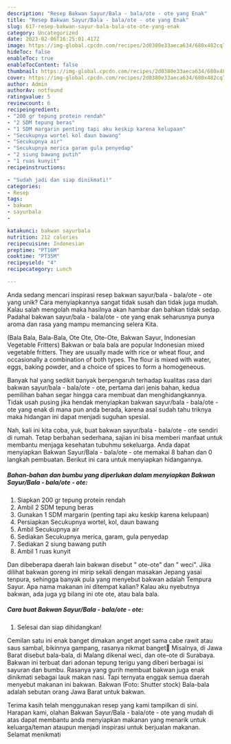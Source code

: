 ```yaml
---
description: "Resep Bakwan Sayur/Bala - bala/ote - ote yang Enak"
title: "Resep Bakwan Sayur/Bala - bala/ote - ote yang Enak"
slug: 617-resep-bakwan-sayur-bala-bala-ote-ote-yang-enak
category: Uncategorized
date: 2023-02-06T16:25:01.417Z
image: https://img-global.cpcdn.com/recipes/2d0380e33aeca634/680x482cq70/bakwan-sayurbala-balaote-ote-foto-resep-utama.jpg
hideToc: false
enableToc: true
enableTocContent: false
thumbnail: https://img-global.cpcdn.com/recipes/2d0380e33aeca634/680x482cq70/bakwan-sayurbala-balaote-ote-foto-resep-utama.jpg
cover: https://img-global.cpcdn.com/recipes/2d0380e33aeca634/680x482cq70/bakwan-sayurbala-balaote-ote-foto-resep-utama.jpg
author: Admin
authorAv: notfound
ratingvalue: 5
reviewcount: 6
recipeingredient:
- "200 gr tepung protein rendah"
- "2 SDM tepung beras"
- "1 SDM margarin penting tapi aku keskip karena kelupaan"
- "Secukupnya wortel kol daun bawang"
- "Secukupnya air"
- "Secukupnya merica garam gula penyedap"
- "2 siung bawang putih"
- "1 ruas kunyit"
recipeinstructions:

- "Sudah jadi dan siap dinikmati!"
categories:
- Resep
tags:
- bakwan
- sayurbala
- 

katakunci: bakwan sayurbala  
nutrition: 212 calories
recipecuisine: Indonesian
preptime: "PT16M"
cooktime: "PT35M"
recipeyield: "4"
recipecategory: Lunch

---
```





Anda sedang mencari inspirasi resep bakwan sayur/bala - bala/ote - ote yang unik? Cara menyiapkannya sangat tidak susah dan tidak juga mudah. Kalau salah mengolah maka hasilnya akan hambar dan bahkan tidak sedap. Padahal bakwan sayur/bala - bala/ote - ote yang enak seharusnya punya aroma dan rasa yang mampu memancing selera Kita.





(Bala Bala, Bala-Bala, Ote Ote, Ote-Ote, Bakwan Sayur, Indonesian Vegetable Fritters) Bakwan or bala bala are popular Indonesian mixed vegetable fritters. They are usually made with rice or wheat flour, and occasionally a combination of both types. The flour is mixed with water, eggs, baking powder, and a choice of spices to form a homogeneous.

Banyak hal yang sedikit banyak berpengaruh terhadap kualitas rasa dari bakwan sayur/bala - bala/ote - ote, pertama dari jenis bahan, kedua pemilihan bahan segar hingga cara membuat dan menghidangkannya. Tidak usah pusing jika hendak menyiapkan bakwan sayur/bala - bala/ote - ote yang enak di mana pun anda berada, karena asal sudah tahu triknya maka hidangan ini dapat menjadi suguhan spesial.






Nah, kali ini kita coba, yuk, buat bakwan sayur/bala - bala/ote - ote sendiri di rumah. Tetap berbahan sederhana, sajian ini bisa memberi manfaat untuk membantu menjaga kesehatan tubuhmu sekeluarga. Anda dapat menyiapkan Bakwan Sayur/Bala - bala/ote - ote memakai 8 bahan dan 0 langkah pembuatan. Berikut ini cara untuk menyiapkan hidangannya.

<!--inarticleads1-->

##### Bahan-bahan dan bumbu yang diperlukan dalam menyiapkan Bakwan Sayur/Bala - bala/ote - ote:

1. Siapkan 200 gr tepung protein rendah
1. Ambil 2 SDM tepung beras
1. Gunakan 1 SDM margarin (penting tapi aku keskip karena kelupaan)
1. Persiapkan Secukupnya wortel, kol, daun bawang
1. Ambil Secukupnya air
1. Sediakan Secukupnya merica, garam, gula penyedap
1. Sediakan 2 siung bawang putih
1. Ambil 1 ruas kunyit


Dan dibeberapa daerah lain bakwan disebut &#34; ote-ote&#34; dan &#34; weci&#34;. Jika dilihat bakwan goreng ini mirip sekali dengan masakan Jepang yasai tenpura, sehingga banyak pula yang menyebut bakwan adalah Tempura Sayur. Apa nama makanan ini ditempat kalian? Kalau aku nyebutnya bakwan, ada juga yg bilang ini ote ote, atau bala bala. 

<!--inarticleads2-->

##### Cara buat Bakwan Sayur/Bala - bala/ote - ote:


1. Selesai dan siap dihidangkan!

Cemilan satu ini enak banget dimakan anget anget sama cabe rawit atau saus sambal, bikinnya gampang, rasanya nikmat banget🤤 Misalnya, di Jawa Barat disebut bala-bala, di Malang dikenal weci, dan ote-ote di Surabaya. Bakwan ini terbuat dari adonan tepung terigu yang diberi berbagai isi sayuran dan bumbu. Rasanya yang gurih membuat bakwan juga enak dinikmati sebagai lauk makan nasi. Tapi ternyata enggak semua daerah menyebut makanan ini bakwan. Bakwan (Foto: Shutter stock) Bala-bala adalah sebutan orang Jawa Barat untuk bakwan. 

Terima kasih telah menggunakan resep yang kami tampilkan di sini. Harapan kami, olahan Bakwan Sayur/Bala - bala/ote - ote yang mudah di atas dapat membantu anda menyiapkan makanan yang menarik untuk keluarga/teman ataupun menjadi inspirasi untuk berjualan makanan. Selamat menikmati
